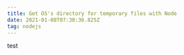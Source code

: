 ```yaml
---
title: Get OS's directory for temporary files with Node
date: 2021-01-08T07:30:36.825Z
tag: nodejs
---
```

test